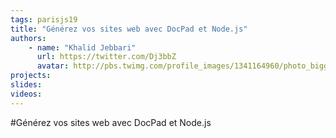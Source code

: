 ```yaml
---
tags: parisjs19
title: "Générez vos sites web avec DocPad et Node.js"
authors:
    - name: "Khalid Jebbari"
      url: https://twitter.com/Dj3bbZ
      avatar: http://pbs.twimg.com/profile_images/1341164960/photo_bigger.jpeg
projects:
slides:
videos:
---
```

#Générez vos sites web avec DocPad et Node.js
